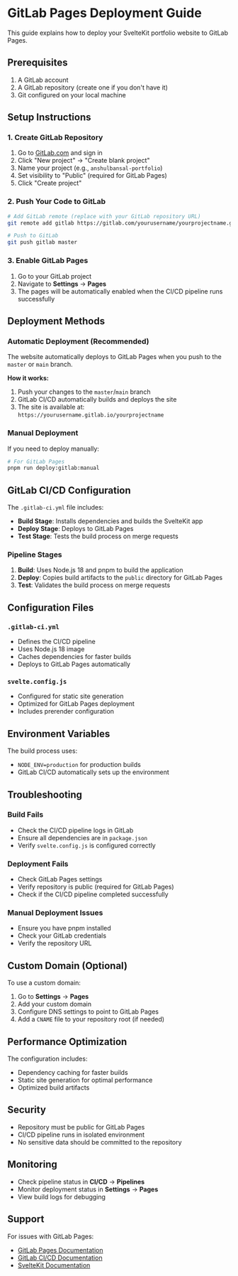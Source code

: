 # GitLab Pages Deployment Guide

This guide explains how to deploy your SvelteKit portfolio website to GitLab Pages.

## Prerequisites

1. A GitLab account
2. A GitLab repository (create one if you don't have it)
3. Git configured on your local machine

## Setup Instructions

### 1. Create GitLab Repository

1. Go to [GitLab.com](https://gitlab.com) and sign in
2. Click "New project" → "Create blank project"
3. Name your project (e.g., `anshulbansal-portfolio`)
4. Set visibility to "Public" (required for GitLab Pages)
5. Click "Create project"

### 2. Push Your Code to GitLab

```bash
# Add GitLab remote (replace with your GitLab repository URL)
git remote add gitlab https://gitlab.com/yourusername/yourprojectname.git

# Push to GitLab
git push gitlab master
```

### 3. Enable GitLab Pages

1. Go to your GitLab project
2. Navigate to **Settings** → **Pages**
3. The pages will be automatically enabled when the CI/CD pipeline runs successfully

## Deployment Methods

### Automatic Deployment (Recommended)

The website automatically deploys to GitLab Pages when you push to the `master` or `main` branch.

**How it works:**
1. Push your changes to the `master`/`main` branch
2. GitLab CI/CD automatically builds and deploys the site
3. The site is available at: `https://yourusername.gitlab.io/yourprojectname`

### Manual Deployment

If you need to deploy manually:

```bash
# For GitLab Pages
pnpm run deploy:gitlab:manual
```

## GitLab CI/CD Configuration

The `.gitlab-ci.yml` file includes:

- **Build Stage**: Installs dependencies and builds the SvelteKit app
- **Deploy Stage**: Deploys to GitLab Pages
- **Test Stage**: Tests the build process on merge requests

### Pipeline Stages

1. **Build**: Uses Node.js 18 and pnpm to build the application
2. **Deploy**: Copies build artifacts to the `public` directory for GitLab Pages
3. **Test**: Validates the build process on merge requests

## Configuration Files

### `.gitlab-ci.yml`
- Defines the CI/CD pipeline
- Uses Node.js 18 image
- Caches dependencies for faster builds
- Deploys to GitLab Pages automatically

### `svelte.config.js`
- Configured for static site generation
- Optimized for GitLab Pages deployment
- Includes prerender configuration

## Environment Variables

The build process uses:
- `NODE_ENV=production` for production builds
- GitLab CI/CD automatically sets up the environment

## Troubleshooting

### Build Fails
- Check the CI/CD pipeline logs in GitLab
- Ensure all dependencies are in `package.json`
- Verify `svelte.config.js` is configured correctly

### Deployment Fails
- Check GitLab Pages settings
- Verify repository is public (required for GitLab Pages)
- Check if the CI/CD pipeline completed successfully

### Manual Deployment Issues
- Ensure you have pnpm installed
- Check your GitLab credentials
- Verify the repository URL

## Custom Domain (Optional)

To use a custom domain:

1. Go to **Settings** → **Pages**
2. Add your custom domain
3. Configure DNS settings to point to GitLab Pages
4. Add a `CNAME` file to your repository root (if needed)

## Performance Optimization

The configuration includes:
- Dependency caching for faster builds
- Static site generation for optimal performance
- Optimized build artifacts

## Security

- Repository must be public for GitLab Pages
- CI/CD pipeline runs in isolated environment
- No sensitive data should be committed to the repository

## Monitoring

- Check pipeline status in **CI/CD** → **Pipelines**
- Monitor deployment status in **Settings** → **Pages**
- View build logs for debugging

## Support

For issues with GitLab Pages:
- [GitLab Pages Documentation](https://docs.gitlab.com/ee/user/project/pages/)
- [GitLab CI/CD Documentation](https://docs.gitlab.com/ee/ci/)
- [SvelteKit Documentation](https://kit.svelte.dev/)
